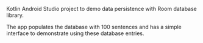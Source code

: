 Kotlin Android Studio project to demo data persistence with Room database library. 

The app populates the database with 100 sentences and has a simple interface to demonstrate using these database entries.
